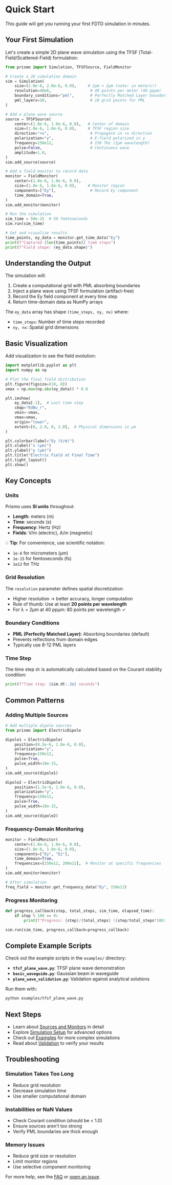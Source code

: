 # Quick Start

This guide will get you running your first FDTD simulation in minutes.

## Your First Simulation

Let's create a simple 2D plane wave simulation using the TFSF (Total-Field/Scattered-Field) formulation:

```python
from prismo import Simulation, TFSFSource, FieldMonitor

# Create a 2D simulation domain
sim = Simulation(
    size=(2.0e-6, 2.0e-6, 0.0),     # 2µm × 2µm (note: in meters!)
    resolution=40e6,                 # 40 points per meter (40 ppµm)
    boundary_conditions="pml",       # Perfectly Matched Layer boundaries
    pml_layers=10,                   # 10 grid points for PML
)

# Add a plane wave source
source = TFSFSource(
    center=(1.0e-6, 1.0e-6, 0.0),   # Center of domain
    size=(1.0e-6, 1.0e-6, 0.0),     # TFSF region size
    direction="+x",                  # Propagate in +x direction
    polarization="y",                # E-field polarized in y
    frequency=150e12,                # 150 THz (2µm wavelength)
    pulse=False,                     # Continuous wave
    amplitude=1.0,
)
sim.add_source(source)

# Add a field monitor to record data
monitor = FieldMonitor(
    center=(1.0e-6, 1.0e-6, 0.0),
    size=(1.8e-6, 1.8e-6, 0.0),     # Monitor region
    components=["Ey"],               # Record Ey component
    time_domain=True,
)
sim.add_monitor(monitor)

# Run the simulation
sim_time = 50e-15  # 50 femtoseconds
sim.run(sim_time)

# Get and visualize results
time_points, ey_data = monitor.get_time_data("Ey")
print(f"Captured {len(time_points)} time steps")
print(f"Field shape: {ey_data.shape}")
```

## Understanding the Output

The simulation will:
1. Create a computational grid with PML absorbing boundaries
2. Inject a plane wave using TFSF formulation (artifact-free)
3. Record the Ey field component at every time step
4. Return time-domain data as NumPy arrays

The `ey_data` array has shape `(time_steps, ny, nx)` where:
- `time_steps`: Number of time steps recorded
- `ny, nx`: Spatial grid dimensions

## Basic Visualization

Add visualization to see the field evolution:

```python
import matplotlib.pyplot as plt
import numpy as np

# Plot the final field distribution
plt.figure(figsize=(10, 8))
vmax = np.max(np.abs(ey_data)) * 0.8

plt.imshow(
    ey_data[-1],  # Last time step
    cmap="RdBu_r",
    vmin=-vmax,
    vmax=vmax,
    origin="lower",
    extent=[0, 2.0, 0, 2.0],  # Physical dimensions in µm
)

plt.colorbar(label="Ey (V/m)")
plt.xlabel("x (µm)")
plt.ylabel("y (µm)")
plt.title("Electric Field at Final Time")
plt.tight_layout()
plt.show()
```

## Key Concepts

### Units
Prismo uses **SI units** throughout:
- **Length**: meters (m)
- **Time**: seconds (s)
- **Frequency**: Hertz (Hz)
- **Fields**: V/m (electric), A/m (magnetic)

💡 **Tip**: For convenience, use scientific notation:
- `1e-6` for micrometers (µm)
- `1e-15` for femtoseconds (fs)
- `1e12` for THz

### Grid Resolution
The `resolution` parameter defines spatial discretization:
- Higher resolution → better accuracy, longer computation
- Rule of thumb: Use at least **20 points per wavelength**
- For λ = 2µm at 40 ppµm: 80 points per wavelength ✓

### Boundary Conditions
- **PML (Perfectly Matched Layer)**: Absorbing boundaries (default)
- Prevents reflections from domain edges
- Typically use 8-12 PML layers

### Time Step
The time step `dt` is automatically calculated based on the Courant stability condition:

```python
print(f"Time step: {sim.dt:.3e} seconds")
```

## Common Patterns

### Adding Multiple Sources

```python
# Add multiple dipole sources
from prismo import ElectricDipole

dipole1 = ElectricDipole(
    position=(0.5e-6, 1.0e-6, 0.0),
    polarization="y",
    frequency=150e12,
    pulse=True,
    pulse_width=10e-15,
)
sim.add_source(dipole1)

dipole2 = ElectricDipole(
    position=(1.5e-6, 1.0e-6, 0.0),
    polarization="y",
    frequency=150e12,
    pulse=True,
    pulse_width=10e-15,
)
sim.add_source(dipole2)
```

### Frequency-Domain Monitoring

```python
monitor = FieldMonitor(
    center=(1.0e-6, 1.0e-6, 0.0),
    size=(1.8e-6, 1.8e-6, 0.0),
    components=["Ey", "Ez"],
    time_domain=True,
    frequencies=[150e12, 200e12],  # Monitor at specific frequencies
)
sim.add_monitor(monitor)

# After simulation
freq_field = monitor.get_frequency_data("Ey", 150e12)
```

### Progress Monitoring

```python
def progress_callback(step, total_steps, sim_time, elapsed_time):
    if step % 100 == 0:
        print(f"Progress: {step}/{total_steps} ({step/total_steps*100:.1f}%)")

sim.run(sim_time, progress_callback=progress_callback)
```

## Complete Example Scripts

Check out the example scripts in the `examples/` directory:

- **`tfsf_plane_wave.py`**: TFSF plane wave demonstration
- **`basic_waveguide.py`**: Gaussian beam in waveguide
- **`plane_wave_validation.py`**: Validation against analytical solutions

Run them with:
```bash
python examples/tfsf_plane_wave.py
```

## Next Steps

- Learn about [Sources and Monitors](sources_monitors.md) in detail
- Explore [Simulation Setup](simulations.md) for advanced options
- Check out [Examples](../examples/index.md) for more complex simulations
- Read about [Validation](validation.md) to verify your results

## Troubleshooting

### Simulation Takes Too Long
- Reduce grid resolution
- Decrease simulation time
- Use smaller computational domain

### Instabilities or NaN Values
- Check Courant condition (should be < 1.0)
- Ensure sources aren't too strong
- Verify PML boundaries are thick enough

### Memory Issues
- Reduce grid size or resolution
- Limit monitor regions
- Use selective component monitoring

For more help, see the [FAQ](faq.md) or [open an issue](https://github.com/rithulkamesh/prismo/issues).

